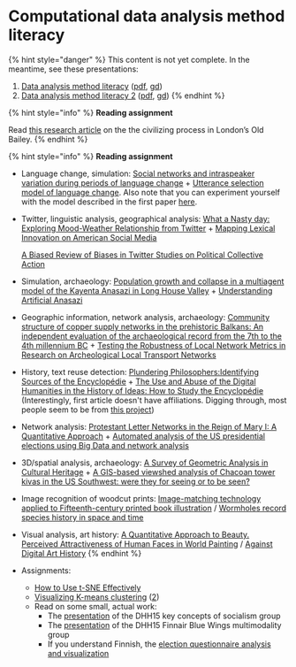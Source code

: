 # Computational data analysis method literacy

{% hint style="danger" %}
This content is not yet complete. In the meantime, see these presentations:&#x20;

1. [Data analysis method literacy](https://docs.google.com/presentation/d/e/2PACX-1vTEAtbzLYJXn2Pp8ozrSfxmzQOxo6SfVOXpscLbgCXkeXtqpzlwlU37dmQTWEAjIUAPedbT\_BG1x0Ll/pub?start=false\&loop=false\&delayms=3000) ([pdf](http://docs.google.com/presentation/d/1GfmNxZ-k4mowZvatMNXDM51cIsbr8zf\_ymV9VSqO0jk/export/pdf), [gd](https://docs.google.com/presentation/d/1GfmNxZ-k4mowZvatMNXDM51cIsbr8zf\_ymV9VSqO0jk/edit?usp=sharing))
2. [Data analysis method literacy 2](https://docs.google.com/presentation/d/e/2PACX-1vR4NjZkDSF\_-SHOReFALXa6sOieVIDNXe5t2hiXKngZrYwvwkEHvr3tbjXaXst6eQ4UfZvwqmddn8Ri/pub?start=false\&loop=false\&delayms=3000) ([pdf](https://docs.google.com/presentation/d/1gLgX8TxwxCOeUAIUW7mz3BD0pPUKJHqb9NVi5kGmN0s/export/pdf), [gd](https://docs.google.com/presentation/d/1gLgX8TxwxCOeUAIUW7mz3BD0pPUKJHqb9NVi5kGmN0s/edit))
{% endhint %}

{% hint style="info" %}
**Reading assignment**

Read [this research article](https://doi.org/10.1073/pnas.1405984111) on the the civilizing process in London’s Old Bailey.
{% endhint %}

{% hint style="info" %}
**Reading assignment**

* Language change, simulation: [Social networks and intraspeaker variation during periods of language change](http://repository.upenn.edu/cgi/viewcontent.cgi?article=1041\&context=pwpl) + [Utterance selection model of language change](http://journals.aps.org/pre/abstract/10.1103/PhysRevE.73.046118). Also note that you can experiment yourself with the model described in the first paper [here](http://www.netlogoweb.org/launch#http://www.netlogoweb.org/assets/modelslib/Sample%20Models/Social%20Science/Language%20Change.nlogo).
*   Twitter, linguistic analysis, geographical analysis: [What a Nasty day: Exploring Mood-Weather Relationship from Twitter](https://arxiv.org/abs/1410.8749) + [Mapping Lexical Innovation on American Social Media](https://doi.org/10.1177%2F0075424218793191)

    &#x20;[A Biased Review of Biases in Twitter Studies on Political Collective Action](https://doi.org/10.3389/fphy.2016.00034)
* Simulation, archaeology: [Population growth and collapse in a multiagent model of the Kayenta Anasazi in Long House Valley](https://doi.org/10.1073/pnas.092080799) + [Understanding Artificial Anasazi](http://jasss.soc.surrey.ac.uk/12/4/13.html)
* Geographic information, network analysis, archaeology: [Community structure of copper supply networks in the prehistoric Balkans: An independent evaluation of the archaeological record from the 7th to the 4th millennium BC](https://doi.org/10.1093/comnet/cnx013) + [Testing the Robustness of Local Network Metrics in Research on Archeological Local Transport Networks](http://dx.doi.org/10.3389/fdigh.2016.00006)
* History, text reuse detection: [Plundering Philosophers:Identifying Sources of the Encyclopédie](http://hdl.handle.net/2027/spo.3310410.0013.107) + [The Use and Abuse of the Digital Humanities in the History of Ideas: How to Study the Encyclopédie](http://www.tandfonline.com/doi/pdf/10.1080/01916599.2013.774115?needAccess=true) (Interestingly, first article doesn't have affiliations. Digging through, most people seem to be from [this project](https://artfl-project.uchicago.edu/content/papers-and-presentations))
* Network analysis: [Protestant Letter Networks in the Reign of Mary I: A Quantitative Approach](https://muse.jhu.edu/journals/elh/v082/82.1.ahnert.html) + [Automated analysis of the US presidential elections using Big Data and network analysis](https://doi.org/10.1177%2F2053951715572916)
* 3D/spatial analysis, archaeology: [A Survey of Geometric Analysis in Cultural Heritage](https://doi.org/10.1111/cgf.12668) + [A GIS-based viewshed analysis of Chacoan tower kivas in the US Southwest: were they for seeing or to be seen?](https://doi.org/10.15184/aqy.2016.144)
* Image recognition of woodcut prints: [Image-matching technology applied to Fifteenth-century printed book illustration](https://doi.org/10.1007/s40329-017-0201-5) / [Wormholes record species history in space and time](https://doi.org/10.1098/rsbl.2012.0926)
* Visual analysis, art history: [A Quantitative Approach to Beauty. Perceived Attractiveness of Human Faces in World Painting](https://doi.org/10.11588/dah.2015.1.21640) / [Against Digital Art History](https://humanitiesfutures.org/papers/digital-art-history/)
{% endhint %}

* Assignments:
  * [How to Use t-SNE Effectively](https://distill.pub/2016/misread-tsne/)
  * [Visualizing K-means clustering](https://www.naftaliharris.com/blog/visualizing-k-means-clustering/) ([2](http://stanford.edu/class/ee103/visualizations/kmeans/kmeans.html))
  * Read on some small, actual work:
    * The [presentation](https://docs.google.com/presentation/d/1eTj9Vu4WoatnutrjtzpfBk6EwgRwC9YlCAzW7GvoaeA/edit) of the DHH15 key concepts of socialism group
    * The [presentation](https://prezi.com/g-0b\_r604myv/dhh15-multimodality/) of the DHH15 Finnair Blue Wings multimodality group
    * If you understand Finnish, the [election questionnaire analysis and visualization](https://jiemakel.github.io/vaalikonedatavisu/)

